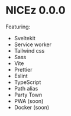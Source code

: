 # NICEz 0.0.0

Featuring:

-   Sveltekit
-   Service worker
-   Tailwind css
-   Sass
-   Vite
-   Prettier
-   Eslint
-   TypeScript
-   Path alias
-   Party Town
-   PWA (soon)
-   Docker (soon)
